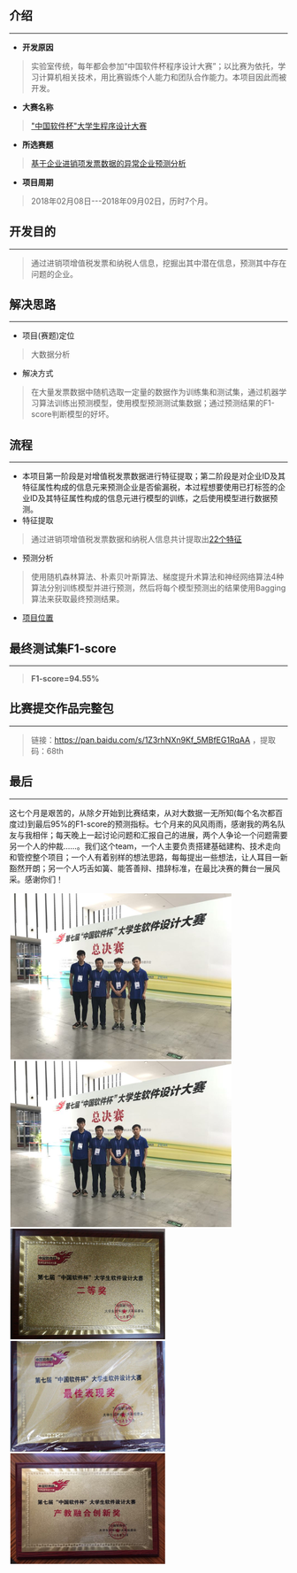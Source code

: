## 介绍
------
* **开发原因**
> 实验室传统，每年都会参加“中国软件杯程序设计大赛”；以比赛为依托，学习计算机相关技术，用比赛锻炼个人能力和团队合作能力。本项目因此而被开发。
* **大赛名称**
> ["中国软件杯"大学生程序设计大赛](http://www.cnsoftbei.com/)
* **所选赛题**
> [基于企业进销项发票数据的异常企业预测分析](http://www.cnsoftbei.com/bencandy.php?fid=151&id=1610)
* **项目周期**
> 2018年02月08日---2018年09月02日，历时7个月。

## 开发目的
------
> 通过进销项增值税发票和纳税人信息，挖掘出其中潜在信息，预测其中存在问题的企业。

## 解决思路
------
* 项目(赛题)定位
> 大数据分析
* 解决方式
> 在大量发票数据中随机选取一定量的数据作为训练集和测试集，通过机器学习算法训练出预测模型，使用模型预测测试集数据；通过预测结果的F1-score判断模型的好坏。

## 流程
------
* 本项目第一阶段是对增值税发票数据进行特征提取；第二阶段是对企业ID及其特征属性构成的信息元来预测企业是否偷漏税，本过程想要使用已打标签的企业ID及其特征属性构成的信息元进行模型的训练，之后使用模型进行数据预测。
* 特征提取
> 通过进销项增值税发票数据和纳税人信息共计提取出[22个特征](https://github.com/IdealSpring/Invoice_Data_Analysis/blob/master/AttributeExtraction/%E3%80%90%E9%87%8D%E8%A6%81%E3%80%91%E6%8F%90%E5%8F%96%E5%B1%9E%E6%80%A7%E8%AF%B4%E6%98%8E_%5B%E5%BF%85%E7%9C%8B%5D/02_%E9%9A%8F%E6%9C%BA%E6%A3%AE%E6%9E%97%E4%BD%BF%E7%94%A8%E5%B1%9E%E6%80%A7.txt)
* 预测分析
> 使用随机森林算法、朴素贝叶斯算法、梯度提升术算法和神经网络算法4种算法分别训练模型并进行预测，然后将每个模型预测出的结果使用Bagging算法来获取最终预测结果。
* [项目位置](https://github.com/IdealSpring/Invoice_Data_Analysis/tree/master/PredictionAlgorithm/zhipeng_Tong)
## 最终测试集F1-score
------
> **F1-score=94.55%**

## 比赛提交作品完整包
------
> 链接：https://pan.baidu.com/s/1Z3rhNXn9Kf_5MBfEG1RqAA ，提取码：68th 

## 最后
------
这七个月是艰苦的，从除夕开始到比赛结束，从对大数据一无所知(每个名次都百度过)到最后95%的F1-score的预测指标。七个月来的风风雨雨，感谢我的两名队友与我相伴；每天晚上一起讨论问题和汇报自己的进展，两个人争论一个问题需要另一个人的仲裁……。我们这个team，一个人主要负责搭建基础建构、技术走向和管控整个项目；一个人有着别样的想法思路，每每提出一些想法，让人耳目一新豁然开朗；另一个人巧舌如簧、能答善辩、措辞标准，在最比决赛的舞台一展风采。感谢你们！
<div style="float:left;border:solid 1px 000;margin:2px;">
	<img src="https://github.com/IdealSpring/Invoice_Data_Analysis/blob/master/img/%E6%80%BB%E5%86%B3%E8%B5%9B%E7%85%A7%E7%89%87.jpg"  height="300" width="400" >
	<img src="https://github.com/IdealSpring/Invoice_Data_Analysis/blob/master/img/%E6%80%BB%E5%86%B3%E8%B5%9B%E7%85%A7%E7%89%87.jpg"  height="300" width="400" >
	<img src="https://github.com/IdealSpring/Invoice_Data_Analysis/blob/master/img/1.%E4%BA%8C%E7%AD%89%E5%A5%96%E5%A5%96%E7%89%8C.jpg"  height="200" width="280" >
	<img src="https://github.com/IdealSpring/Invoice_Data_Analysis/blob/master/img/2.%E6%9C%80%E4%BD%B3%E8%A1%A8%E7%8E%B0%E5%A5%96%E5%A5%96%E7%89%8C.jpg"  height="200" width="280" >
	<img src="https://github.com/IdealSpring/Invoice_Data_Analysis/blob/master/img/3%E4%BA%A7%E6%95%99%E8%9E%8D%E5%90%88%E5%88%9B%E6%96%B0%E5%A5%96.jpg"  height="200" width="280" >

</div>
